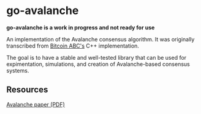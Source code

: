 # go-avalanche

**go-avalanche is a work in progress and not ready for use**

An implementation of the Avalanche consensus algorithm. It was originally transcribed from [Bitcoin ABC's](https://www.bitcoinabc.org/) C++ implementation.

The goal is to have a stable and well-tested library that can be used for expimentation, simulations, and creation of Avalanche-based consensus systems.

## Resources

[Avalanche paper (PDF)](https://ipfs.io/ipfs/QmUy4jh5mGNZvLkjies1RWM4YuvJh5o2FYopNPVYwrRVGV)
